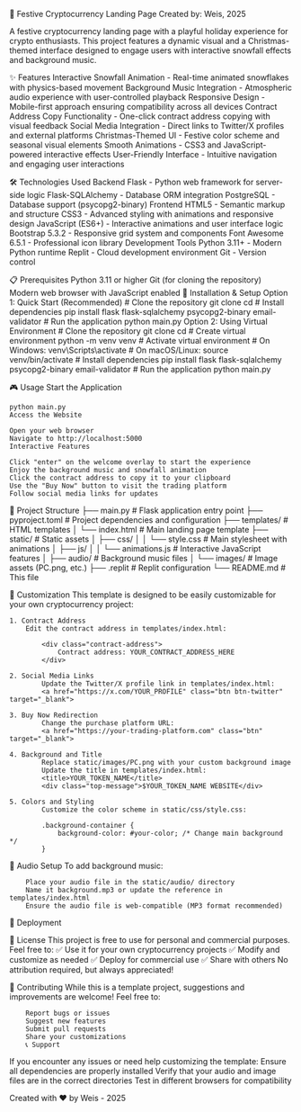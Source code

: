 🎄 Festive Cryptocurrency Landing Page
Created by: Weis, 2025

A festive cryptocurrency landing page with a playful holiday experience for crypto enthusiasts. This project features a dynamic visual and a Christmas-themed interface designed to engage users with interactive snowfall effects and background music.

✨ Features
        Interactive Snowfall Animation - Real-time animated snowflakes with physics-based movement
        Background Music Integration - Atmospheric audio experience with user-controlled playback
        Responsive Design - Mobile-first approach ensuring compatibility across all devices
        Contract Address Copy Functionality - One-click contract address copying with visual feedback
        Social Media Integration - Direct links to Twitter/X profiles and external platforms
        Christmas-Themed UI - Festive color scheme and seasonal visual elements
        Smooth Animations - CSS3 and JavaScript-powered interactive effects
        User-Friendly Interface - Intuitive navigation and engaging user interactions
    
🛠️ Technologies Used
        Backend
        Flask - Python web framework for server-side logic
        Flask-SQLAlchemy - Database ORM integration
        PostgreSQL - Database support (psycopg2-binary)
        Frontend
        HTML5 - Semantic markup and structure
        CSS3 - Advanced styling with animations and responsive design
        JavaScript (ES6+) - Interactive animations and user interface logic
        Bootstrap 5.3.2 - Responsive grid system and components
        Font Awesome 6.5.1 - Professional icon library
        Development Tools
        Python 3.11+ - Modern Python runtime
        Replit - Cloud development environment
        Git - Version control
    
📋 Prerequisites
        Python 3.11 or higher
        Git (for cloning the repository)
        Modern web browser with JavaScript enabled
        🚀 Installation & Setup
        Option 1: Quick Start (Recommended)
        # Clone the repository
        git clone <your-repository-url>
        cd <repository-name>
        # Install dependencies
        pip install flask flask-sqlalchemy psycopg2-binary email-validator
        # Run the application
        python main.py
        Option 2: Using Virtual Environment
        # Clone the repository
        git clone <your-repository-url>
        cd <repository-name>
        # Create virtual environment
        python -m venv venv
        # Activate virtual environment
        # On Windows:
        venv\Scripts\activate
        # On macOS/Linux:
        source venv/bin/activate
        # Install dependencies
        pip install flask flask-sqlalchemy psycopg2-binary email-validator
        # Run the application
        python main.py
    
🎮 Usage
    Start the Application
    
    python main.py
    Access the Website
    
    Open your web browser
    Navigate to http://localhost:5000
    Interactive Features
    
    Click "enter" on the welcome overlay to start the experience
    Enjoy the background music and snowfall animation
    Click the contract address to copy it to your clipboard
    Use the "Buy Now" button to visit the trading platform
    Follow social media links for updates
    
📁 Project Structure
        ├── main.py                 # Flask application entry point
        ├── pyproject.toml         # Project dependencies and configuration
        ├── templates/             # HTML templates
        │   └── index.html         # Main landing page template
        ├── static/                # Static assets
        │   ├── css/
        │   │   └── style.css      # Main stylesheet with animations
        │   ├── js/
        │   │   └── animations.js  # Interactive JavaScript features
        │   ├── audio/             # Background music files
        │   └── images/            # Image assets (PC.png, etc.)
        ├── .replit               # Replit configuration
        └── README.md             # This file
        
🎨 Customization
    This template is designed to be easily customizable for your own cryptocurrency project:

    1. Contract Address
        Edit the contract address in templates/index.html:

            <div class="contract-address">
                Contract address: YOUR_CONTRACT_ADDRESS_HERE
            </div>
            
    2. Social Media Links
            Update the Twitter/X profile link in templates/index.html:
            <a href="https://x.com/YOUR_PROFILE" class="btn btn-twitter" target="_blank">
            
    3. Buy Now Redirection
            Change the purchase platform URL:
            <a href="https://your-trading-platform.com" class="btn" target="_blank">
            
    4. Background and Title
            Replace static/images/PC.png with your custom background image
            Update the title in templates/index.html:
            <title>YOUR_TOKEN_NAME</title>
            <div class="top-message">$YOUR_TOKEN_NAME WEBSITE</div>
            
    5. Colors and Styling
            Customize the color scheme in static/css/style.css:

            .background-container {
                background-color: #your-color; /* Change main background */
            }
            
🎵 Audio Setup
    To add background music:
        
        Place your audio file in the static/audio/ directory
        Name it background.mp3 or update the reference in templates/index.html
        Ensure the audio file is web-compatible (MP3 format recommended)
🚀 Deployment
    
📄 License
    This project is free to use for personal and commercial purposes. Feel free to:
        ✅ Use it for your own cryptocurrency projects
        ✅ Modify and customize as needed
        ✅ Deploy for commercial use
        ✅ Share with others
        No attribution required, but always appreciated!

🤝 Contributing
        While this is a template project, suggestions and improvements are welcome! Feel free to:

        Report bugs or issues
        Suggest new features
        Submit pull requests
        Share your customizations
        📞 Support
If you encounter any issues or need help customizing the template:
    Ensure all dependencies are properly installed
    Verify that your audio and image files are in the correct directories
    Test in different browsers for compatibility

Created with ❤️ by Weis - 2025
